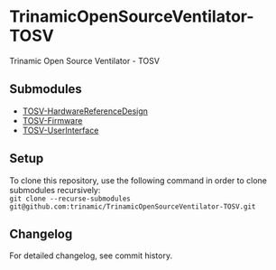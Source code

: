 # TrinamicOpenSourceVentilator-TOSV

Trinamic Open Source Ventilator - TOSV

## Submodules

* [TOSV-HardwareReferenceDesign](https://github.com/trinamic/TOSV-HardwareReferenceDesign)  
* [TOSV-Firmware](https://github.com/trinamic/TOSV-Firmware)  
* [TOSV-UserInterface](https://github.com/trinamic/TOSV-UserInterface)

## Setup

To clone this repository, use the following command in order to clone submodules recursively:  
`git clone --recurse-submodules git@github.com:trinamic/TrinamicOpenSourceVentilator-TOSV.git`

## Changelog

For detailed changelog, see commit history.
